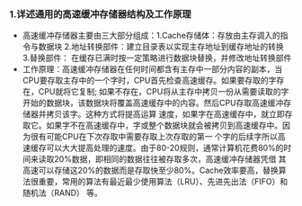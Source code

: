 ### 1.详述通用的高速缓冲存储器结构及工作原理
* 高速缓冲存储器主要由三大部分组成：1.Cache存储体：存放由主存调入的指令与数据块 2.地址转换部件：建立目录表以实现主存地址到缓存地址的转换 3.替换部件：    在缓存已满时按一定策略进行数据块替换，并修改地址转换部件  
* 工作原理：高速缓冲存储器在任何时间都含有主存中一部分内容的副本，当CPU要存取主存中的一个字时，CPU首先检查高速缓存。如果要存取的字存在，CPU就将它复制;
   如果不存在，CPU将从主存中拷贝一份从需要读取的字开始的数据块，该数据块将覆盖高速缓存中的内容。然后CPU存取高速缓冲存储器并拷贝该字。这种方式将提高运算    速度，如果字在高速缓存中，就立即存取它。如果字不在高速缓存中，字或整个数据块就会被拷贝到高速缓存中。因为很有可能CPU在下次存取中需要存取上次存取的第一    个字的后续字所以高速缓存可以大大提高处理的速度。由于80-20规则，通常计算机花费80%的时间来读取20%数据，即相同的数据往往被存取多次，高速缓冲存储器凭借    其高速可以存储这20%的数据而是存取快至少80%。Cache效率要高，替换算法很重要，常用的算法有最近最少使用算法（LRU）、先进先出法（FIFO）和随机法（RAND）    等。
